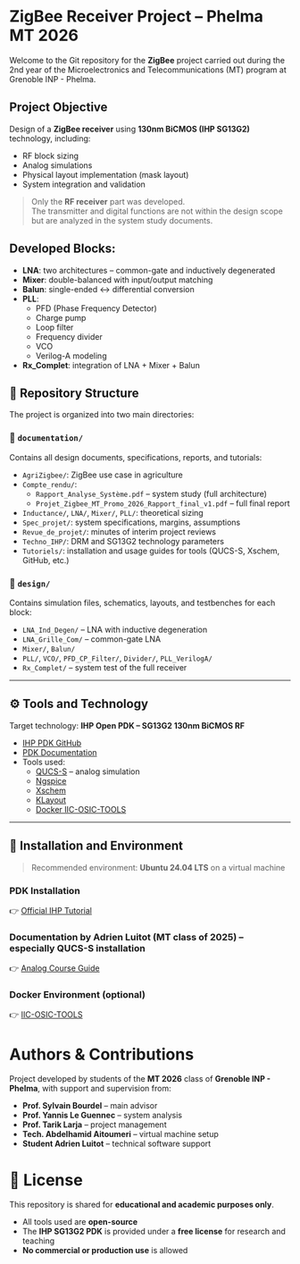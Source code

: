 # ZigBee Receiver Project – Phelma MT 2026

Welcome to the Git repository for the **ZigBee** project carried out during the 2nd year of the Microelectronics and Telecommunications (MT) program at Grenoble INP - Phelma.

## Project Objective

Design of a **ZigBee receiver** using **130nm BiCMOS (IHP SG13G2)** technology, including:
- RF block sizing
- Analog simulations
- Physical layout implementation (mask layout)
- System integration and validation

> Only the **RF receiver** part was developed.  
> The transmitter and digital functions are not within the design scope but are analyzed in the system study documents.

## Developed Blocks:

- **LNA**: two architectures – common-gate and inductively degenerated
- **Mixer**: double-balanced with input/output matching  
- **Balun**: single-ended ↔ differential conversion  
- **PLL**:
  - PFD (Phase Frequency Detector)
  - Charge pump
  - Loop filter
  - Frequency divider
  - VCO
  - Verilog-A modeling  
- **Rx_Complet**: integration of LNA + Mixer + Balun

## 📁 Repository Structure

The project is organized into two main directories:

### 📂 `documentation/`

Contains all design documents, specifications, reports, and tutorials:

- `AgriZigbee/`: ZigBee use case in agriculture  
- `Compte_rendu/`:
  - `Rapport_Analyse_Système.pdf` – system study (full architecture)
  - `Projet_Zigbee_MT_Promo_2026_Rapport_final_v1.pdf` – full final report
- `Inductance/`, `LNA/`, `Mixer/`, `PLL/`: theoretical sizing
- `Spec_projet/`: system specifications, margins, assumptions
- `Revue_de_projet/`: minutes of interim project reviews
- `Techno_IHP/`: DRM and SG13G2 technology parameters
- `Tutoriels/`: installation and usage guides for tools (QUCS-S, Xschem, GitHub, etc.)

### 📂 `design/`

Contains simulation files, schematics, layouts, and testbenches for each block:

- `LNA_Ind_Degen/` – LNA with inductive degeneration  
- `LNA_Grille_Com/` – common-gate LNA  
- `Mixer/`, `Balun/`  
- `PLL/`, `VCO/`, `PFD_CP_Filter/`, `Divider/`, `PLL_VerilogA/`  
- `Rx_Complet/` – system test of the full receiver

---

## ⚙️ Tools and Technology

Target technology: **IHP Open PDK – SG13G2 130nm BiCMOS RF**

- [IHP PDK GitHub](https://github.com/IHP-GmbH/IHP-Open-PDK)  
- [PDK Documentation](https://ihp-open-pdk-docs.readthedocs.io/)  
- Tools used:
  - [QUCS-S](https://github.com/ra3xdh/qucs_s) – analog simulation  
  - [Ngspice](https://ngspice.sourceforge.io/)  
  - [Xschem](https://xschem.sourceforge.io/stefan/)  
  - [KLayout](https://www.klayout.de/)  
  - [Docker IIC-OSIC-TOOLS](https://github.com/iic-jku/IIC-OSIC-TOOLS)

---

## 🚀 Installation and Environment

> Recommended environment: **Ubuntu 24.04 LTS** on a virtual machine

### PDK Installation  
👉 [Official IHP Tutorial](https://ihp-open-pdk-docs.readthedocs.io/en/latest/install.html)

### Documentation by Adrien Luitot (MT class of 2025) – especially QUCS-S installation  
👉 [Analog Course Guide](https://analog-course.readthedocs.io/en/latest/design_softwares/qucs.html)

### Docker Environment (optional)  
👉 [IIC-OSIC-TOOLS](https://github.com/iic-jku/IIC-OSIC-TOOLS.git)

# Authors & Contributions

Project developed by students of the **MT 2026** class of **Grenoble INP - Phelma**, with support and supervision from:

- **Prof. Sylvain Bourdel** – main advisor  
- **Prof. Yannis Le Guennec** – system analysis  
- **Prof. Tarik Larja** – project management  
- **Tech. Abdelhamid Aitoumeri** – virtual machine setup  
- **Student Adrien Luitot** – technical software support

# 📄 License

This repository is shared for **educational and academic purposes only**.

- All tools used are **open-source**  
- The **IHP SG13G2 PDK** is provided under a **free license** for research and teaching  
- **No commercial or production use** is allowed